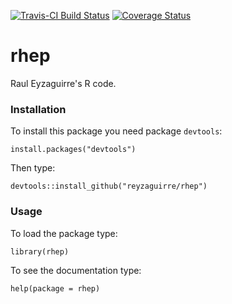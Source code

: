 [![Travis-CI Build Status](https://travis-ci.org/reyzaguirre/rhep.png?branch=master)](https://travis-ci.org/reyzaguirre/rhep)
[![Coverage Status](https://img.shields.io/coveralls/reyzaguirre/rhep.svg)](https://coveralls.io/r/reyzaguirre/rhep?branch=master)

rhep
====

Raul Eyzaguirre's R code.

### Installation

To install this package you need package `devtools`:

```{r eval=F}
install.packages("devtools")
```

Then type:

```{r eval=F}
devtools::install_github("reyzaguirre/rhep")
```

### Usage

To load the package type:

```{r eval=F}
library(rhep)
```

To see the documentation type:

```{r eval=F}
help(package = rhep)
```
